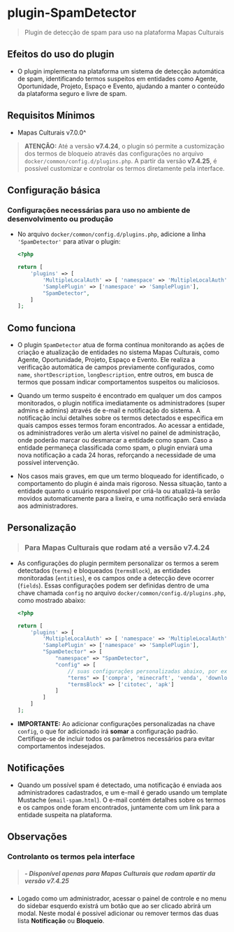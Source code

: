 # plugin-SpamDetector
> Plugin de detecção de spam para uso na plataforma Mapas Culturais

## Efeitos do uso do plugin

- O plugin implementa na plataforma um sistema de detecção automática de spam, identificando termos suspeitos em entidades como Agente, Oportunidade, Projeto, Espaço e Evento, ajudando a manter o conteúdo da plataforma seguro e livre de spam.

## Requisitos Mínimos
- Mapas Culturais v7.0.0^

> **ATENÇÂO:** Até a versão **v7.4.24**, o plugin só permite a customização dos termos de bloqueio através das configurações no arquivo `docker/common/config.d/plugins.php`. A partir da versão **v7.4.25**, é possível customizar e controlar os termos diretamente pela interface.

## Configuração básica

### Configurações necessárias para uso no ambiente de desenvolvimento ou produção

- No arquivo `docker/common/config.d/plugins.php`, adicione a linha `'SpamDetector'` para ativar o plugin:

    ```php
    <?php

    return [
        'plugins' => [
            'MultipleLocalAuth' => [ 'namespace' => 'MultipleLocalAuth' ],
            'SamplePlugin' => ['namespace' => 'SamplePlugin'],
            "SpamDetector",
        ]
    ];
    ```

## Como funciona

- O plugin `SpamDetector` atua de forma contínua monitorando as ações de criação e atualização de entidades no sistema Mapas Culturais, como Agente, Oportunidade, Projeto, Espaço e Evento. Ele realiza a verificação automática de campos previamente configurados, como `name`, `shortDescription`, `longDescription`, entre outros, em busca de termos que possam indicar comportamentos suspeitos ou maliciosos.

- Quando um termo suspeito é encontrado em qualquer um dos campos monitorados, o plugin notifica imediatamente os administradores (super admins e admins) através de e-mail e notificação do sistema. A notificação inclui detalhes sobre os termos detectados e especifica em quais campos esses termos foram encontrados. Ao acessar a entidade, os administradores verão um alerta visível no painel de administração, onde poderão marcar ou desmarcar a entidade como spam. Caso a entidade permaneça classificada como spam, o plugin enviará uma nova notificação a cada 24 horas, reforçando a necessidade de uma possível intervenção.

- Nos casos mais graves, em que um termo bloqueado for identificado, o comportamento do plugin é ainda mais rigoroso. Nessa situação, tanto a entidade quanto o usuário responsável por criá-la ou atualizá-la serão movidos automaticamente para a lixeira, e uma notificação será enviada aos administradores.

## Personalização

> ### Para Mapas Culturais que rodam até a versão v7.4.24
- As configurações do plugin permitem personalizar os termos a serem detectados (`terms`) e bloqueados (`termsBlock`), as entidades monitoradas (`entities`), e os campos onde a detecção deve ocorrer (`fields`). Essas configurações podem ser definidas dentro de uma chave chamada `config` no arquivo `docker/common/config.d/plugins.php`, como mostrado abaixo:

    ```php
    <?php

    return [
        'plugins' => [
            'MultipleLocalAuth' => [ 'namespace' => 'MultipleLocalAuth' ],
            'SamplePlugin' => ['namespace' => 'SamplePlugin'],
            "SpamDetector" => [
                "namespace" => "SpamDetector",
                "config" => [
                    // suas configurações personalizadas abaixo, por exemplo:
                    "terms" => ['compra', 'minecraft', 'venda', 'download'],
                    "termsBlock" => ['citotec', 'apk']
                ]
            ]
        ]
    ];
    ```

- **IMPORTANTE:** Ao adicionar configurações personalizadas na chave `config`, o que for adicionado irá **somar** a configuração padrão. Certifique-se de incluir todos os parâmetros necessários para evitar comportamentos indesejados.


## Notificações

- Quando um possível spam é detectado, uma notificação é enviada aos administradores cadastrados, e um e-mail é gerado usando um template Mustache (`email-spam.html`). O e-mail contém detalhes sobre os termos e os campos onde foram encontrados, juntamente com um link para a entidade suspeita na plataforma.

## Observações
### Controlanto os termos pela interface
> ##### - Disponível apenas para Mapas Culturais que rodam apartir da versão v7.4.25
- Logado como um administrador, acessar o painel de controle e no menu do sidebar esquerdo existrá um botão que ao ser clicado abrirá um modal. Neste modal é possivel adicionar ou remover termos das duas lista **Notificação** ou **Bloqueio**.


